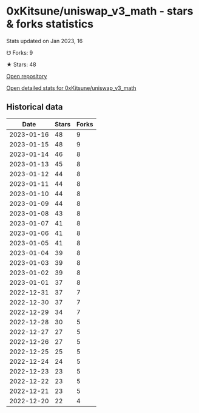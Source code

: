 # 0xKitsune/uniswap_v3_math - stars & forks statistics

Stats updated on Jan 2023, 16

☋ Forks: 9

★ Stars: 48

[Open repository](https://github.com/0xKitsune/uniswap_v3_math)

[Open detailed stats for 0xKitsune/uniswap_v3_math](https://reviewgithub.com/rep/0xKitsune/uniswap_v3_math)

## Historical data
| Date | Stars | Forks |
|------|-------|-------|
| 2023-01-16 | 48 | 9 | 
| 2023-01-15 | 48 | 9 | 
| 2023-01-14 | 46 | 8 | 
| 2023-01-13 | 45 | 8 | 
| 2023-01-12 | 44 | 8 | 
| 2023-01-11 | 44 | 8 | 
| 2023-01-10 | 44 | 8 | 
| 2023-01-09 | 44 | 8 | 
| 2023-01-08 | 43 | 8 | 
| 2023-01-07 | 41 | 8 | 
| 2023-01-06 | 41 | 8 | 
| 2023-01-05 | 41 | 8 | 
| 2023-01-04 | 39 | 8 | 
| 2023-01-03 | 39 | 8 | 
| 2023-01-02 | 39 | 8 | 
| 2023-01-01 | 37 | 8 | 
| 2022-12-31 | 37 | 7 | 
| 2022-12-30 | 37 | 7 | 
| 2022-12-29 | 34 | 7 | 
| 2022-12-28 | 30 | 5 | 
| 2022-12-27 | 27 | 5 | 
| 2022-12-26 | 27 | 5 | 
| 2022-12-25 | 25 | 5 | 
| 2022-12-24 | 24 | 5 | 
| 2022-12-23 | 23 | 5 | 
| 2022-12-22 | 23 | 5 | 
| 2022-12-21 | 23 | 5 | 
| 2022-12-20 | 22 | 4 | 

